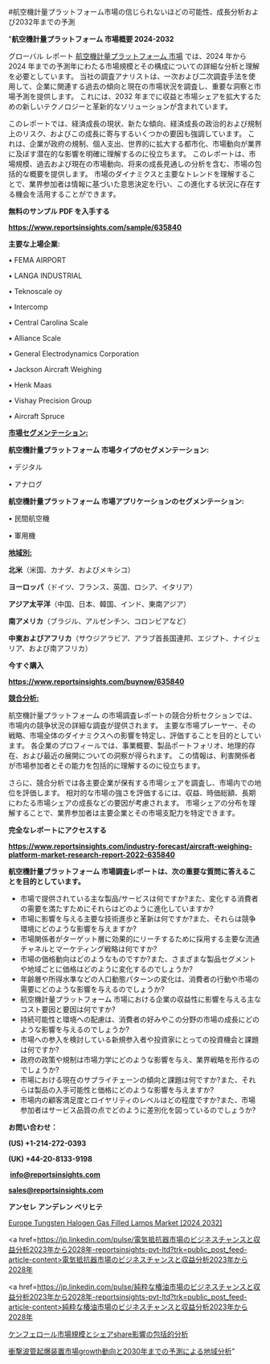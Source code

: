 #航空機計量プラットフォーム市場の信じられないほどの可能性、成長分析および2032年までの予測

"<strong>航空機計量プラットフォーム 市場概要 2024-2032</strong>

グローバル レポート <a href=https://www.reportsinsights.com/sample/635840>航空機計量プラットフォーム 市場</a> では、2024 年から 2024 年までの予測年にわたる市場規模とその構成についての詳細な分析と理解を必要としています。 当社の調査アナリストは、一次および二次調査手法を使用して、企業に関連する過去の傾向と現在の市場状況を調査し、重要な洞察と市場予測を提供します。 これには、2032 年までに収益と市場シェアを拡大​​するための新しいテクノロジーと革新的なソリューションが含まれています。

このレポートでは、経済成長の現状、新たな傾向、経済成長の政治的および規制上のリスク、およびこの成長に寄与するいくつかの要因も強調しています。 これは、企業が政府の規制、個人支出、世界的に拡大する都市化、市場動向が業界に及ぼす潜在的な影響を明確に理解するのに役立ちます。 このレポートは、市場規模、過去および現在の市場動向、将来の成長見通しの分析を含む、市場の包括的な概要を提供します。 市場のダイナミクスと主要なトレンドを理解することで、業界参加者は情報に基づいた意思決定を行い、この進化する状況に存在する機会を活用することができます。

<strong><b>無料のサンプル PDF を入手する</b></strong>

<a href=https://www.reportsinsights.com/sample/635840><strong><u>https://www.reportsinsights.com/sample/635840</u></strong></a>

<strong>主要な上場企業:</strong>

• FEMA AIRPORT

• LANGA INDUSTRIAL

• Teknoscale oy

• Intercomp

• Central Carolina Scale

• Alliance Scale

• General Electrodynamics Corporation

• Jackson Aircraft Weighing

• Henk Maas

• Vishay Precision Group

• Aircraft Spruce

<strong><u>市場セグメンテーション</u></strong><strong><u>:</u></strong>

<strong>航空機計量プラットフォーム 市場タイプのセグメンテーション:</strong>

• デジタル

• アナログ

<strong>航空機計量プラットフォーム 市場アプリケーションのセグメンテーション:</strong>

• 民間航空機

• 軍用機

<strong><u>地域別</u></strong><strong><u>:</u></strong>

<strong>北米</strong>（米国、カナダ、およびメキシコ）

<strong>ヨーロッパ</strong>（ドイツ、フランス、英国、ロシア、イタリア）

<strong>アジア太平洋</strong>（中国、日本、韓国、インド、東南アジア）

<strong>南アメリカ</strong>（ブラジル、アルゼンチン、コロンビアなど）

<strong>中東およびアフリカ</strong>（サウジアラビア、アラブ首長国連邦、エジプト、ナイジェリア、および南アフリカ）

<strong>今すぐ購入</strong>

<a href=https://www.reportsinsights.com/buynow/635840><strong><u>https://www.reportsinsights.com/buynow/635840</u></strong></a>

<strong><u>競合分析:</u></strong>

航空機計量プラットフォーム の市場調査レポートの競合分析セクションでは、市場内の競争状況の詳細な調査が提供されます。 主要な市場プレーヤー、その戦略、市場全体のダイナミクスへの影響を特定し、評価することを目的としています。 各企業のプロフィールでは、事業概要、製品ポートフォリオ、地理的存在、および最近の展開についての洞察が得られます。 この情報は、利害関係者が市場参加者とその能力を包括的に理解するのに役立ちます。

さらに、競合分析では各主要企業が保有する市場シェアを調査し、市場内での地位を評価します。 相対的な市場の強さを評価するには、収益、時価総額、長期にわたる市場シェアの成長などの要因が考慮されます。 市場シェアの分布を理解することで、業界参加者は主要企業とその市場支配力を特定できます。

<strong>完全なレポートにアクセスする</strong>

<a href=https://www.reportsinsights.com/industry-forecast/aircraft-weighing-platform-market-research-report-2022-635840><strong><u><b>https://www.reportsinsights.com/industry-forecast/aircraft-weighing-platform-market-research-report-2022-635840</b></u></strong></a>

<strong><b>航空機計量プラットフォーム 市場調査レポートは、次の重要な質問に答えることを目的としています。</b></strong>
<ul>
  <li>市場で提供されている主な製品/サービスは何ですか?また、変化する消費者の需要を満たすためにそれらはどのように進化していますか?</li>
  <li>市場に影響を与える主要な技術進歩と革新は何ですか?また、それらは競争環境にどのような影響を与えますか?</li>
  <li>市場関係者がターゲット層に効果的にリーチするために採用する主要な流通チャネルとマーケティング戦略は何ですか?</li>
  <li>市場の価格動向はどのようなものですか?また、さまざまな製品セグメントや地域ごとに価格はどのように変化するのでしょうか?</li>
  <li>年齢層や所得水準などの人口動態パターンの変化は、消費者の行動や市場の需要にどのような影響を与えるのでしょうか?</li>
  <li>航空機計量プラットフォーム 市場における企業の収益性に影響を与える主なコスト要因と要因は何ですか?</li>
  <li>持続可能性と環境への配慮は、消費者の好みやこの分野の市場の成長にどのような影響を与えるのでしょうか?</li>
  <li>市場への参入を検討している新規参入者や投資家にとっての投資機会と課題は何ですか?</li>
  <li>政府の政策や規制は市場力学にどのような影響を与え、業界戦略を形作るのでしょうか?</li>
  <li>市場における現在のサプライチェーンの傾向と課題は何ですか?また、それらは製品の入手可能性と価格にどのような影響を与えますか?</li>
  <li>市場内の顧客満足度とロイヤリティのレベルはどの程度ですか?また、市場参加者はサービス品質の点でどのように差別化を図っているのでしょうか?</li>
</ul>
<strong>お問い合わせ：</strong>

<strong>(US) +1-214-272-0393</strong>

<strong>(UK) +44-20-8133-9198</strong>

<strong> </strong><a href=info@reportsinsights.com><strong><u>info@reportsinsights.com</u></strong></a>

<a href=sales@reportsinsights.com><strong><u>sales@reportsinsights.com</u></strong></a>

<strong>アンセレ アンデレン ベリヒテ</strong>

<a href=https://www.linkedin.com/pulse/europe-tungsten-halogen-gas-filled-lamps-market-analysis-2bsbf/>Europe Tungsten Halogen Gas Filled Lamps Market [2024 2032]</a>

<a href=https://jp.linkedin.com/pulse/電気抵抗器市場のビジネスチャンスと収益分析2023年から2028年-reportsinsights-pvt-ltd?trk=public_post_feed-article-content>電気抵抗器市場のビジネスチャンスと収益分析2023年から2028年</a>

<a href=https://jp.linkedin.com/pulse/純粋な椿油市場のビジネスチャンスと収益分析2023年から2028年-reportsinsights-pvt-ltd?trk=public_post_feed-article-content>純粋な椿油市場のビジネスチャンスと収益分析2023年から2028年</a>

<a href=https://www.linkedin.com/pulse/ケンフェロール市場規模とシェアshare影響の包括的分析-healthscope-news-245/>ケンフェロール市場規模とシェアshare影響の包括的分析</a>

<a href=https://www.linkedin.com/pulse/衝撃波管起爆装置市場growth動向と2030年までの予測による地域分析-tribunal-analytics-360-0qs9f/>衝撃波管起爆装置市場growth動向と2030年までの予測による地域分析</a>"
